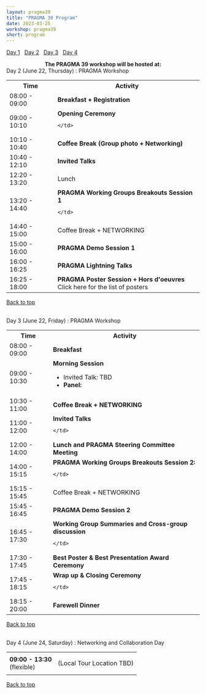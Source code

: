 ```yaml
---
layout: pragma39
title: "PRAGMA 39 Program"
date: 2023-03-25
workshop: pragma39
short: program
---
```



[Day 1](#day1)&nbsp;&nbsp; [Day 2](#day2)&nbsp;&nbsp; [Day 3](#day3)&nbsp;&nbsp; [Day 4](#day4)

<div class="alert">
  <center>
    <b>The PRAGMA 39 workshop will be hosted at:</b>
  </center>
</div>

<div class="border39" id="day2">Day 2 (June 22, Thursday) : PRAGMA Workshop</div>

<table class="program39">
  <tbody><tr>
    <th>Time</th>
    <th>Activity</th>
  </tr>
  <tr>
    <td>08:00 - 09:00</td>
    <td><b>Breakfast + Registration</b></td>
  </tr>
  <tr>
    <td>09:00 - 10:10</td>
    <td><b>Opening Ceremony</b>
      
    </td>
  </tr>
  <tr>
    <td>10:10 - 10:40</td>
    <td class="break"><b>Coffee Break (Group photo + Networking)</b></td>
  </tr>
  <tr>
    <td>10:40 - 12:10</td>
    <td><b>Invited Talks</b>
    </td>
  </tr> 
  <tr>
    <td>12:20 - 13:20</td>
     <td class="break">Lunch</td>
  </tr>
  <tr>
    <td>13:20 - 14:40</td>
    <td><b>PRAGMA Working Groups Breakouts Session 1</b> 
      
    </td>
  </tr>
  <tr>
    <td>14:40 - 15:00</td>
    <td class="break">Coffee Break  + NETWORKING </td>
  </tr>
  <tr>
    <td>15:00 - 16:00</td>
    <td><b>PRAGMA Demo Session 1</b>
    </td>
  </tr>
  <tr>
    <td>16:00 - 16:25</td>
    <td><div id="https://github.com/pragmagrid/pragma-meetings/raw/master/pragma39/12/lightning-talks.pdf"><b>PRAGMA Lightning Talks</b></div></td>
  </tr>
    <tr>
    <td>16:25 - 18:00</td>
    <td><b>PRAGMA Poster Session + Hors d'oeuvres</b><br><div id="/pragma39-program-posters">Click here for the list of posters</div><!--See available posters in this <a href="https://github.com/pragmagrid/pragma-meetings/tree/master/pragma39/posters">repository</a>-->
	</td>
  </tr>
</tbody></table>

[Back to top](/pragma39-program)

<br>

<div class="border39" id="day3">Day 3 (June 22, Friday) : PRAGMA Workshop</div>

<table class="program39">
  <tbody><tr>
    <th>Time</th>
    <th>Activity</th>
  </tr>
  <tr>
    <td>08:00 - 09:00</td>
    <td><b>Breakfast</b></td>
  </tr>
  <tr>
    <td>09:00 - 10:30</td>
    <td><b>Morning Session</b><ul>
        <li>Invited Talk: TBD</li> 
       <li>
      <b>Panel: </b></li>
      </ul>
    </td>
  </tr>
  <tr>
    <td>10:30 - 11:00</td>
    <td class="break"><b>Coffee Break + NETWORKING</b></td>
  </tr>
  <tr>
    <td>11:00 - 12:00</td>
    <td><b>Invited Talks</b><br>
            
    </td>
  </tr>
  <tr>
    <td>12:00 - 14:00</td>
    <td><b>Lunch and PRAGMA Steering Committee Meeting</b></td>
  </tr>
  <tr>
    <td>14:00 - 15:15</td>
    <td><b>PRAGMA Working Groups Breakouts Session 2: </b> <br>
      
    </td>
  </tr>
  <tr>
    <td>15:15 - 15:45</td>
    <td class="break">Coffee Break  + NETWORKING</td>
  </tr>
  <tr>
    <td>15:45 - 16:45</td>
    <td><b>PRAGMA Demo Session 2</b>
    </td>
  </tr> 
  <tr>
    <td>16:45 - 17:30</td>
    <td><b>Working Group Summaries and Cross-group discussion</b>
      
    </td>
  </tr> 
  <tr>
    <td>17:30 - 17:45</td>
    <td><div id="https://github.com/pragmagrid/pragma-meetings/raw/master/pragma39/13/student-awards.pdf"><b>Best Poster &amp; Best Presentation Award Ceremony</b></div></td>
  </tr>
  <tr>
    <td>17:45 - 18:15</td>
    <td><b>Wrap up &amp; Closing Ceremony</b><br>
      
    </td>
  </tr>
  <tr>
    <td>18:15 - 20:00</td>
    <td class="break"><b>Farewell Dinner</b></td>
  </tr>
</tbody></table>

[Back to top](/pragma39-program)

<br>

<div class="border39" id="day4">Day 4 (June 24, Saturday) : Networking and Collaboration Day</div>

<table class="program39">
<tbody><tr><td>
<b>09:00 - 13:30</b>
<br>(flexible)
</td><td>

(Local Tour Location TBD)

</td></tr>
</tbody></table>

[Back to top](/pragma39-program)

<br>
